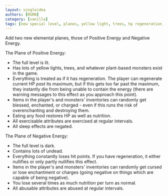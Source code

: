 ```yaml
---
layout: singleidea
authors: [RGRN]
category: [vanilla]
tags: [new special level, planes, yellow light, trees, hp regeneration, hit point maximum, enchanting, charging, eating, exercise, abuse, sleeping,]
---
```

Add two new elemental planes, those of Positive Energy and Negative Energy.

The Plane of Positive Energy:
* The full level is lit.
* Has lots of yellow lights, trees, and whatever plant-based monsters exist in
  the game.
* Everything is treated as if it has regeneration. The player can regenerate
  current HP *past* its maximum, but if this gets too far past the maximum, they
  instantly die from being unable to contain the energy (there are warning
  messages to this effect as you approach this point).
* Items in the player's and monsters' inventories can randomly get blessed,
  enchanted, or charged - even if this runs the risk of overenchanting and
  destroying them.
* Eating any food restores HP as well as nutrition.
* All exercisable attributes are exercised at regular intervals.
* All sleep effects are negated.

The Plane of Negative Energy:
* The full level is dark.
* Contains lots of undead.
* Everything constantly loses hit points. If you have regeneration, it either
  nullifies or only partly nullifies this effect.
* Items in the player's and monsters' inventories can randomly get cursed or
  lose enchantment or charges (going negative on things which are capable of
  being negative).
* You lose several times as much nutrition per turn as normal.
* All abusable attributes are abused at regular intervals.
